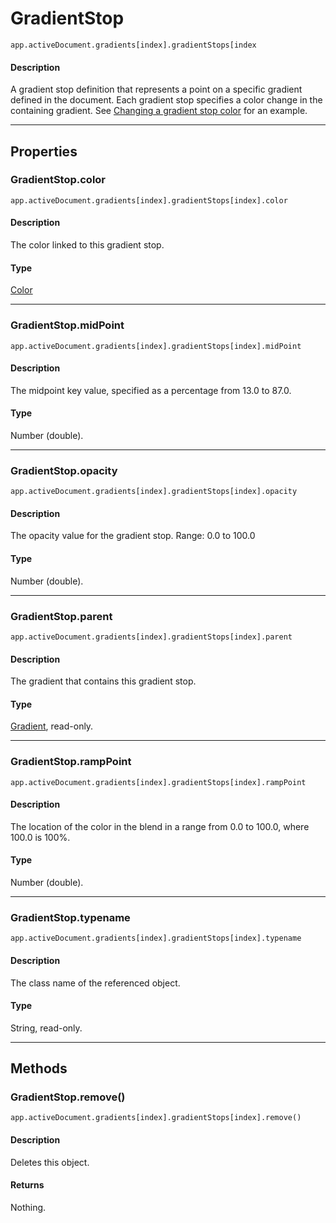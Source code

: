 # GradientStop

`app.activeDocument.gradients[index].gradientStops[index`

#### Description

A gradient stop definition that represents a point on a specific gradient defined in the document. Each gradient stop specifies a color change in the containing gradient. See [Changing a gradient stop color](GradientColor.md#jsobjref-gradientcolor-changinggradientstopcolor) for an example.

---

## Properties

### GradientStop.color

`app.activeDocument.gradients[index].gradientStops[index].color`

#### Description

The color linked to this gradient stop.

#### Type

[Color](./Color.md)

---

### GradientStop.midPoint

`app.activeDocument.gradients[index].gradientStops[index].midPoint`

#### Description

The midpoint key value, specified as a percentage from 13.0 to 87.0.

#### Type

Number (double).

---

### GradientStop.opacity

`app.activeDocument.gradients[index].gradientStops[index].opacity`

#### Description

The opacity value for the gradient stop. Range: 0.0 to 100.0

#### Type

Number (double).

---

### GradientStop.parent

`app.activeDocument.gradients[index].gradientStops[index].parent`

#### Description

The gradient that contains this gradient stop.

#### Type

[Gradient](./Gradient.md), read-only.

---

### GradientStop.rampPoint

`app.activeDocument.gradients[index].gradientStops[index].rampPoint`

#### Description

The location of the color in the blend in a range from 0.0 to 100.0, where 100.0 is 100%.

#### Type

Number (double).

---

### GradientStop.typename

`app.activeDocument.gradients[index].gradientStops[index].typename`

#### Description

The class name of the referenced object.

#### Type

String, read-only.

---

## Methods

### GradientStop.remove()

`app.activeDocument.gradients[index].gradientStops[index].remove()`

#### Description

Deletes this object.

#### Returns

Nothing.

